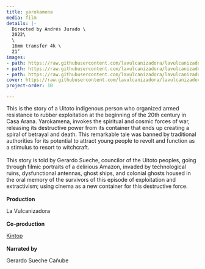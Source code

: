```yaml
---
title: yarokamena
media: film
details: |-
  Directed by Andrés Jurado \
  2022\
  \
  16mm transfer 4k \
  21’
images:
- path: https://raw.githubusercontent.com/lavulcanizadora/lavulcanizadora/main/uploads/yarokamena/yarokamena-1.jpg
- path: https://raw.githubusercontent.com/lavulcanizadora/lavulcanizadora/main/uploads/yarokamena/yarokamena-2.jpg
- path: https://raw.githubusercontent.com/lavulcanizadora/lavulcanizadora/main/uploads/yarokamena/yarokamena-3.jpg
cover: https://raw.githubusercontent.com/lavulcanizadora/lavulcanizadora/main/uploads/project-covers/yarokamena-cover.jpg
project-order: 10

---
```

This is the story of a Uitoto indigenous person who organized armed resistance to rubber exploitation at the beginning of the 20th century in Casa Arana. Yarokamena, invokes the spiritual and cosmic forces of war, releasing its destructive power from its container that ends up creating a spiral of betrayal and death. This remarkable tale was banned by traditional authorities for its potential to attract young people to revolt and function as a stimulus to resort to witchcraft.
<br>
<br>
This story is told by Gerardo Sueche, councilor of the Uitoto peoples, going through filmic portraits of a delirious Amazon, invaded by technological ruins, dysfunctional antennas, ghost ships, and colonial ghosts housed in the oral memory of the survivors of this episode of exploitation and extractivism; using cinema as a new container for this destructive force.
<br>
<br>
**Production**

La Vulcanizadora
<br>
<br>
**Co-production**

[Kintop](https://www.kintop.pt "Kintop")
<br>
<br>
**Narrated by**

Gerardo Sueche Cañube
